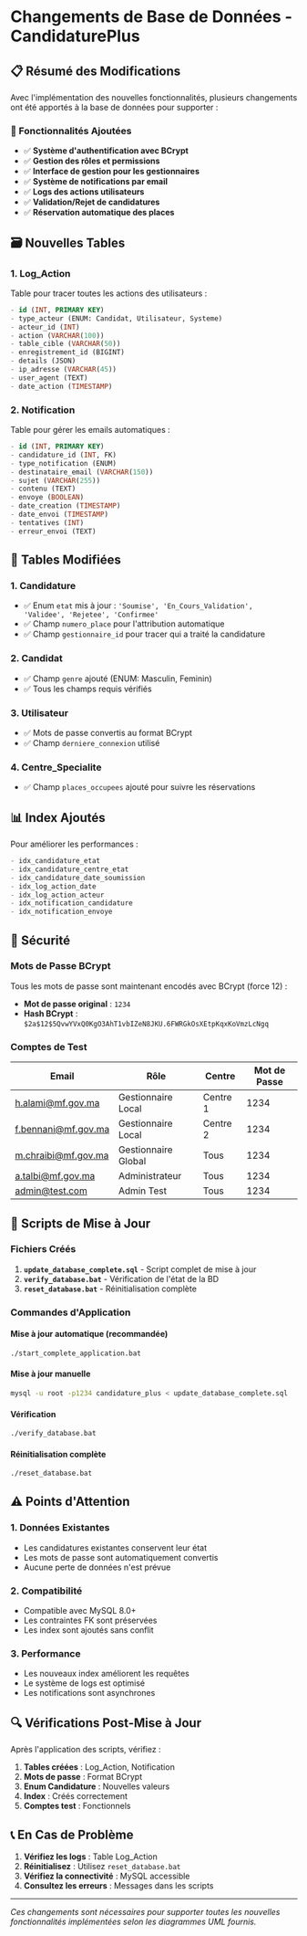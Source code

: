 # Changements de Base de Données - CandidaturePlus

## 📋 Résumé des Modifications

Avec l'implémentation des nouvelles fonctionnalités, plusieurs changements ont été apportés à la base de données pour supporter :

### 🔧 Fonctionnalités Ajoutées

- ✅ **Système d'authentification avec BCrypt**
- ✅ **Gestion des rôles et permissions**
- ✅ **Interface de gestion pour les gestionnaires**
- ✅ **Système de notifications par email**
- ✅ **Logs des actions utilisateurs**
- ✅ **Validation/Rejet de candidatures**
- ✅ **Réservation automatique des places**

## 🗃️ Nouvelles Tables

### 1. **Log_Action**

Table pour tracer toutes les actions des utilisateurs :

```sql
- id (INT, PRIMARY KEY)
- type_acteur (ENUM: Candidat, Utilisateur, Systeme)
- acteur_id (INT)
- action (VARCHAR(100))
- table_cible (VARCHAR(50))
- enregistrement_id (BIGINT)
- details (JSON)
- ip_adresse (VARCHAR(45))
- user_agent (TEXT)
- date_action (TIMESTAMP)
```

### 2. **Notification**

Table pour gérer les emails automatiques :

```sql
- id (INT, PRIMARY KEY)
- candidature_id (INT, FK)
- type_notification (ENUM)
- destinataire_email (VARCHAR(150))
- sujet (VARCHAR(255))
- contenu (TEXT)
- envoye (BOOLEAN)
- date_creation (TIMESTAMP)
- date_envoi (TIMESTAMP)
- tentatives (INT)
- erreur_envoi (TEXT)
```

## 🔄 Tables Modifiées

### 1. **Candidature**

- ✅ Enum `etat` mis à jour : `'Soumise', 'En_Cours_Validation', 'Validee', 'Rejetee', 'Confirmee'`
- ✅ Champ `numero_place` pour l'attribution automatique
- ✅ Champ `gestionnaire_id` pour tracer qui a traité la candidature

### 2. **Candidat**

- ✅ Champ `genre` ajouté (ENUM: Masculin, Feminin)
- ✅ Tous les champs requis vérifiés

### 3. **Utilisateur**

- ✅ Mots de passe convertis au format BCrypt
- ✅ Champ `derniere_connexion` utilisé

### 4. **Centre_Specialite**

- ✅ Champ `places_occupees` ajouté pour suivre les réservations

## 📊 Index Ajoutés

Pour améliorer les performances :

```sql
- idx_candidature_etat
- idx_candidature_centre_etat
- idx_candidature_date_soumission
- idx_log_action_date
- idx_log_action_acteur
- idx_notification_candidature
- idx_notification_envoye
```

## 🔐 Sécurité

### Mots de Passe BCrypt

Tous les mots de passe sont maintenant encodés avec BCrypt (force 12) :

- **Mot de passe original** : `1234`
- **Hash BCrypt** : `$2a$12$5QvwYVxQ0KgO3AhT1vbIZeN8JKU.6FWRGkOsXEtpKqxKoVmzLcNgq`

### Comptes de Test

| Email               | Rôle                | Centre   | Mot de Passe |
| ------------------- | ------------------- | -------- | ------------ |
| h.alami@mf.gov.ma   | Gestionnaire Local  | Centre 1 | 1234         |
| f.bennani@mf.gov.ma | Gestionnaire Local  | Centre 2 | 1234         |
| m.chraibi@mf.gov.ma | Gestionnaire Global | Tous     | 1234         |
| a.talbi@mf.gov.ma   | Administrateur      | Tous     | 1234         |
| admin@test.com      | Admin Test          | Tous     | 1234         |

## 🚀 Scripts de Mise à Jour

### Fichiers Créés

1. **`update_database_complete.sql`** - Script complet de mise à jour
2. **`verify_database.bat`** - Vérification de l'état de la BD
3. **`reset_database.bat`** - Réinitialisation complète

### Commandes d'Application

#### Mise à jour automatique (recommandée)

```bash
./start_complete_application.bat
```

#### Mise à jour manuelle

```bash
mysql -u root -p1234 candidature_plus < update_database_complete.sql
```

#### Vérification

```bash
./verify_database.bat
```

#### Réinitialisation complète

```bash
./reset_database.bat
```

## ⚠️ Points d'Attention

### 1. **Données Existantes**

- Les candidatures existantes conservent leur état
- Les mots de passe sont automatiquement convertis
- Aucune perte de données n'est prévue

### 2. **Compatibilité**

- Compatible avec MySQL 8.0+
- Les contraintes FK sont préservées
- Les index sont ajoutés sans conflit

### 3. **Performance**

- Les nouveaux index améliorent les requêtes
- Le système de logs est optimisé
- Les notifications sont asynchrones

## 🔍 Vérifications Post-Mise à Jour

Après l'application des scripts, vérifiez :

1. **Tables créées** : Log_Action, Notification
2. **Mots de passe** : Format BCrypt
3. **Enum Candidature** : Nouvelles valeurs
4. **Index** : Créés correctement
5. **Comptes test** : Fonctionnels

## 📞 En Cas de Problème

1. **Vérifiez les logs** : Table Log_Action
2. **Réinitialisez** : Utilisez `reset_database.bat`
3. **Vérifiez la connectivité** : MySQL accessible
4. **Consultez les erreurs** : Messages dans les scripts

---

_Ces changements sont nécessaires pour supporter toutes les nouvelles fonctionnalités implémentées selon les diagrammes UML fournis._
